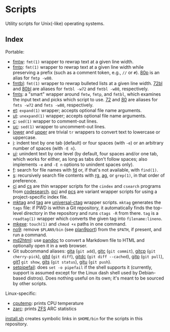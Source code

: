 # Scripts

Utility scripts for Unix(-like) operating systems.

## Index

Portable:

- [fmtw](fmtw): `fmt(1)` wrapper to rewrap text at a given line width.
- [fmtp](fmtp): `fmt(1)` wrapper to rewrap text at a given line width while
  preserving a prefix (such as a comment token, e.g., `//` or `#`).  [80p](80p)
  is an alias for `fmtp -w80`.
- [fmtbl](fmtbl): `fmt(1)` wrapper to rewrap bulleted lists at a given line
  width.  [72bl](72bl) and [80bl](80bl) are aliases for `fmtbl -w72` and `fmtbl
  -w80`, respectively.
- [fmts](fmts): a "smart" wrapper around `fmtw`, `fmtp`, and `fmtbl`, which
  examines the input text and picks which script to use.  [72](72) and [80](80)
  are aliases for `fmts -w72` and `fmts -w80`, respectively.
- [et](et): `expand(1)` wrapper; accepts optional file name arguments.
- [ut](ut): `unexpand(1)` wrapper; accepts optional file name arguments.
- [c](c): `sed(1)` wrapper to comment-out lines.
- [uc](uc): `sed(1)` wrapper to uncomment-out lines.
- [lower](lower) and [upper](upper) are trivial `tr` wrappers to convert text
  to lowercase or uppercase.
- [i](i): indent text by one tab (default) or four spaces (with `-e`) or an
  arbitrary number of spaces (with `-E n`).
- [ui](ui): unindent text by one level (by default, four spaces and/or one tab,
  which works for either, as long as tabs don't follow spaces; also implements
  `-e` and `-E n` options to unindent spaces only).
- [f](f): search for file names with [fd][ghfd] or, if that's not available,
  with `find(1)`.
- [s](s): recursively search file contents with [rg][ghrg], [ag][ghag], or
  `grep(1)`, in that order of preference.
- [ci](ci) and [cs](cs) are thin wrapper scripts for the `cindex` and `csearch`
  programs from [codesearch][cs].  [pci](pci) and [pcs](psc) are variant
  wrapper scripts for using a project-specific index file.
- [mktag](mktag) and [tag](tag) are [universal-ctag][uct] wrapper scripts.
  `mktag` generates the `tags` file: if PWD is within a Git repository, it
  automatically finds the top-level directory in the repository and runs `ctags
  -R` from there.  `tag` is a `readtag(1)` wrapper which converts the given tag
  into `filename:lineno`.
- [mkexe](mkexe): `touch(1)` and `chmod +x` paths in one command.
- [no9](no9): remove `$PLAN9/bin` (see [plan9port][p9p]) from the `$PATH`, if
  present, and run a command.
- [md2html](md2html): use [pandoc][pd] to convert a Markdown file to HTML and
  optionally open it in a web browser.
- Git subcommand aliases: [gita](gita) (`git add`), [gitc](gitc) (`git commit`),
  [gitcp](gitcp) (`git cherry-pick`), [gitd](gitd) (`git diff`), [gitdc](gitdc)
  (`git diff --cached`), [gitp](gitp) (`git pull`), [git1](git1) `git show`,
  [gits](gits) (`git status`), [gitu](gitu) (`git push`).
- [setpipefail](setpipefail): does `set -o pipefail` if the shell supports
  it (currently, support is assumed except for the Linux dash shell used by
  Debian-based distros).  Does nothing useful on its own; it's meant to be
  sourced by other scripts.

[ghfd]: https://github.com/sharkdp/fd
[p9p]: https://9fans.github.io/plan9port/
[ghrg]: https://github.com/BurntSushi/ripgrep
[cs]: https://github.com/google/codesearch
[uct]: https://ctags.io/
[ghag]: https://github.com/ggreer/the_silver_searcher
[pd]: https://pandoc.org/

Linux-specific:

- [cputemp](linux/cputemp): prints CPU temperature
- [zarc](linux/zarc): prints [ZFS][zfs] ARC statistics

[zfs]: https://openzfs.org/

[install.sh](install.sh) creates symbolic links in `$HOME/bin` for the scripts
in this repository.
